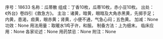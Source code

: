序号：18633
名称：瓜蒂散
组成：丁香10枚，瓜蒂10枚，赤小豆10枚。
出处：《外台》卷四引《救急方》。
主治：诸黄，暗黄，眼暗及大角赤黑黄，先掷手足；内黄，患渴，疸黄，眼赤黄；肾黄，小便不通，气急心闷；五色黄。
加减：None
功效：None
用法用量：取暖水1鸡子许，和服。
制备方法：上为细末。
临床应用：None
各家论述：None
用药禁忌：None
附注：None
